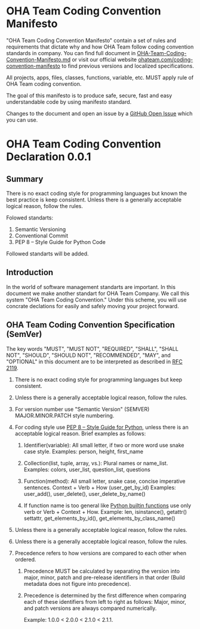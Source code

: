 # OHA Team Coding Convention Manifesto

"OHA Team Coding Convention Manifesto" contain a set of rules and requirements that dictate why and how OHA Team follow coding convention standards in company. You can find full document in [OHA-Team-Coding-Convention-Manifesto.md](./README.md) or visit our official website [ohateam.com/coding-convention-manifesto](https://ohateam.org/coding-convention-manifesto.com) to find previous versions and localized specifications.

All projects, apps, files, classes, functions, variable, etc. MUST apply rule of OHA Team coding convention.

The goal of this manifesto is to produce safe, secure, fast and easy understandable code by using manifesto standard. 

Changes to the document and open an issue by a [GitHub Open Issue](https://github.com/oha-organization/OHA-Team-Coding-Convention-Manifesto/issues) which you can use.


OHA Team Coding Convention Declaration 0.0.1
============================================

Summary
-------

There is no exact coding style for programming languages but known the best practice is keep consistent.
Unless there is a generally acceptable logical reason, follow the rules.

Folowed standarts:

1. Semantic Versioning
1. Conventional Commit
1. PEP 8 – Style Guide for Python Code

Followed standarts will be added.

Introduction
------------

In the world of software management standarts are important.
In this document we make another standart for OHA Team Company.
We call this system "OHA Team Coding Convention." Under this scheme,
you will use concrate declations for easily and safely moving your project forward.

OHA Team Coding Convention Specification (SemVer)
-------------------------------------------------

The key words "MUST", "MUST NOT", "REQUIRED", "SHALL", "SHALL NOT", "SHOULD",
"SHOULD NOT", "RECOMMENDED", "MAY", and "OPTIONAL" in this document are to be
interpreted as described in [RFC 2119](https://tools.ietf.org/html/rfc2119).

1. There is no exact coding style for programming languages but keep consistent.

1. Unless there is a generally acceptable logical reason, follow the rules.

1. For version number use "Semantic Version" (SEMVER) MAJOR.MINOR.PATCH style numbering.

1. For coding style use [PEP 8 – Style Guide for Python](https://peps.python.org/pep-0008/),
unless there is an acceptable logical reason. Brief examples as follows:

      1. Identifier(variable): All small letter, if two or more word use snake case style.
      Examples: person, height, first_name

      1. Collection(list, tuple, array, vs.): Plural names or name_list.
      Examples: colors, user_list, question_list, questions

      1. Function(method): All small letter, snake case, concise imperative sentences.
      Context + Verb + How (user_get_by_id)
      Examples: user_add(), user_delete(), user_delete_by_name()
      
      1. If function name is too general like [Python builtin functions](https://docs.python.org/3/library/functions.html)
      use only verb or Verb + Context + How.
      Example: len, isinstance(), getattr() settattr, get_elements_by_id(), get_elements_by_class_name()


1. Unless there is a generally acceptable logical reason, follow the rules.

1. Unless there is a generally acceptable logical reason, follow the rules.

1. Precedence refers to how versions are compared to each other when ordered.

   1. Precedence MUST be calculated by separating the version into major,
      minor, patch and pre-release identifiers in that order (Build metadata
      does not figure into precedence).

   1. Precedence is determined by the first difference when comparing each of
      these identifiers from left to right as follows: Major, minor, and patch
      versions are always compared numerically.

      Example: 1.0.0 < 2.0.0 < 2.1.0 < 2.1.1.
